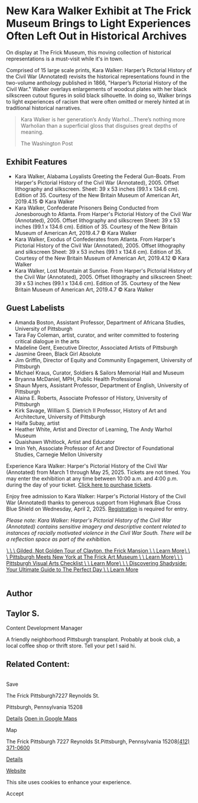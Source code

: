 # New Kara Walker Exhibit at The Frick Museum Brings to Light Experiences Often Left Out in Historical Archives

On display at The Frick Museum, this moving collection of historical representations is a must-visit while it's in town.

Comprised of 15 large scale prints, Kara Walker: Harper’s Pictorial History of the Civil War (Annotated) revisits the historical representations found in the two-volume anthology published in 1866, "Harper’s Pictorial History of the Civil War." Walker overlays enlargements of woodcut plates with her black silkscreen cutout figures in solid black silhouette. In doing so, Walker brings to light experiences of racism that were often omitted or merely hinted at in traditional historical narratives.

> Kara Walker is her generation’s Andy Warhol…There’s nothing more Warholian than a superficial gloss that disguises great depths of meaning.
>
> The Washington Post

## Exhibit Features

- Kara Walker, Alabama Loyalists Greeting the Federal Gun-Boats. From Harper's Pictorial History of the Civil War (Annotated), 2005. Offset lithography and silkscreen. Sheet: 39 x 53 inches (99.1 x 134.6 cm). Edition of 35. Courtesy of the New Britain Museum of American Art, 2019.4.15 © Kara Walker
- Kara Walker, Confederate Prisoners Being Conducted from Jonesborough to Atlanta. From Harper's Pictorial History of the Civil War (Annotated), 2005. Offset lithography and silkscreen Sheet: 39 x 53 inches (99.1 x 134.6 cm). Edition of 35. Courtesy of the New Britain Museum of American Art, 2019.4.7 © Kara Walker
- Kara Walker, Exodus of Confederates from Atlanta. From Harper's Pictorial History of the Civil War (Annotated), 2005. Offset lithography and silkscreen Sheet: 39 x 53 inches (99.1 x 134.6 cm). Edition of 35. Courtesy of the New Britain Museum of American Art, 2019.4.12 © Kara Walker
- Kara Walker, Lost Mountain at Sunrise. From Harper's Pictorial History of the Civil War (Annotated), 2005. Offset lithography and silkscreen Sheet: 39 x 53 inches (99.1 x 134.6 cm). Edition of 35. Courtesy of the New Britain Museum of American Art, 2019.4.7 © Kara Walker

## Guest Labelists

- Amanda Boston, Assistant Professor, Department of Africana Studies, University of Pittsburgh
- Tara Fay Coleman, artist, curator, and writer committed to fostering critical dialogue in the arts
- Madeline Gent, Executive Director, Associated Artists of Pittsburgh
- Jasmine Green, Black Girl Absolute
- Jim Griffin, Director of Equity and Community Engagement, University of Pittsburgh
- Michael Kraus, Curator, Soldiers & Sailors Memorial Hall and Museum
- Bryanna McDaniel, MPH, Public Health Professional
- Shaun Myers, Assistant Professor, Department of English, University of Pittsburgh
- Alaina E. Roberts, Associate Professor of History, University of Pittsburgh
- Kirk Savage, William S. Dietrich II Professor, History of Art and Architecture, University of Pittsburgh
- Haifa Subay, artist
- Heather White, Artist and Director of Learning, The Andy Warhol Museum
- Quaishawn Whitlock, Artist and Educator
- Imin Yeh, Associate Professor of Art and Director of Foundational Studies, Carnegie Mellon University

Experience Kara Walker: Harper's Pictorial History of the Civil War (Annotated) from March 1 through May 25, 2025. Tickets are not timed. You may enter the exhibition at any time between 10:00 a.m. and 4:00 p.m. during the day of your ticket. [Click here to purchase tickets](https://tickets.thefrickpittsburgh.org/ActivityBooking.aspx).

Enjoy free admission to Kara Walker: Harper's Pictorial History of the Civil War (Annotated) thanks to generous support from Highmark Blue Cross Blue Shield on Wednesday, April 2, 2025. [Registration](https://tickets.thefrickpittsburgh.org/ActivityBooking.aspx) is required for entry.

_Please note: Kara Walker: Harper's Pictorial History of the Civil War (Annotated) contains sensitive imagery and descriptive content related to instances of racially motivated violence in the Civil War South. There will be a reflection space as part of the exhibition._

[![](data:image/svg+xml;charset=utf-8,%3Csvg%20xmlns%3D%27http%3A%2F%2Fwww.w3.org%2F2000%2Fsvg%27%20width%3D%271%27%20height%3D%271%27%20style%3D%27background%3Atransparent%27%2F%3E)\\
\\
\\
Gilded, Not Golden Tour of Clayton, the Frick Mansion \\
\\
Learn More](https://www.visitpittsburgh.com/blog/the-frick-pittsburgh/)[![](data:image/svg+xml;charset=utf-8,%3Csvg%20xmlns%3D%27http%3A%2F%2Fwww.w3.org%2F2000%2Fsvg%27%20width%3D%271%27%20height%3D%271%27%20style%3D%27background%3Atransparent%27%2F%3E)\\
\\
\\
Pittsburgh Meets New York at The Frick Art Museum \\
\\
Learn More](https://www.visitpittsburgh.com/blog/pittsburgh-meets-new-york-frick-art-museum/)[![](data:image/svg+xml;charset=utf-8,%3Csvg%20xmlns%3D%27http%3A%2F%2Fwww.w3.org%2F2000%2Fsvg%27%20width%3D%271%27%20height%3D%271%27%20style%3D%27background%3Atransparent%27%2F%3E)\\
\\
\\
Pittsburgh Visual Arts Checklist \\
\\
Learn More](https://www.visitpittsburgh.com/blog/pittsburgh-visual-arts-checklist/)[![Shadyside Pittsburgh PA](data:image/svg+xml;charset=utf-8,%3Csvg%20xmlns%3D%27http%3A%2F%2Fwww.w3.org%2F2000%2Fsvg%27%20width%3D%271%27%20height%3D%271%27%20style%3D%27background%3Atransparent%27%2F%3E)\\
\\
\\
Discovering Shadyside: Your Ultimate Guide to The Perfect Day \\
\\
Learn More](https://www.visitpittsburgh.com/blog/discovering-shadyside/)

![Taylor S.](data:image/svg+xml;charset=utf-8,%3Csvg%20xmlns%3D%27http%3A%2F%2Fwww.w3.org%2F2000%2Fsvg%27%20width%3D%271%27%20height%3D%271%27%20style%3D%27background%3Atransparent%27%2F%3E)

## Author

## Taylor S.

Content Development Manager

A friendly neighborhood Pittsburgh transplant.
Probably at book club, a local coffee shop or thrift store. Tell your pet I said hi.

## Related Content:

[![](data:image/svg+xml;charset=utf-8,%3Csvg%20xmlns%3D%27http%3A%2F%2Fwww.w3.org%2F2000%2Fsvg%27%20width%3D%271%27%20height%3D%271%27%20style%3D%27background%3Atransparent%27%2F%3E)](https://www.visitpittsburgh.com/directory/the-frick-pittsburgh/)

Save

The Frick Pittsburgh7227 Reynolds St.

Pittsburgh, Pennsylvania 15208

[Details](https://www.visitpittsburgh.com/directory/the-frick-pittsburgh/) [Open in Google Maps](http://maps.google.com/?q=7227%20Reynolds%20St.%0APittsburgh%2C%20Pennsylvania%2015208%0A)

Map

The Frick Pittsburgh
7227 Reynolds St.Pittsburgh, Pennsylvania 15208[(412) 371-0600](tel:+1-412-371-0600)

[Details](https://www.visitpittsburgh.com/directory/the-frick-pittsburgh/)

[Website](http://www.thefrickpittsburgh.org/)

This site uses cookies to enhance your experience.



Accept
